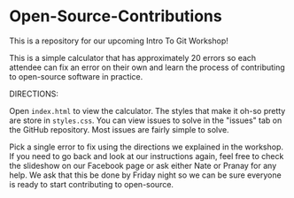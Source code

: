 # Open-Source-Contributions
This is a repository for our upcoming Intro To Git Workshop!

This is a simple calculator that has approximately 20 errors so each attendee can fix an error on their own and learn the process of contributing to open-source software in practice.

DIRECTIONS:

Open `index.html` to view the calculator. The styles that make it oh-so pretty are store in `styles.css`. You can view issues to solve in the "issues" tab on the GitHub repository. Most issues are fairly simple to solve.

Pick a single error to fix using the directions we explained in the workshop. If you need to go back and look at our instructions again, feel free to check the slideshow on our Facebook page or ask either Nate or Pranay for any help. We ask that this be done by Friday night so we can be sure everyone is ready to start contributing to open-source.
